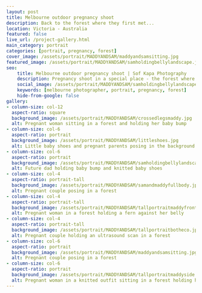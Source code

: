 ```yaml
---
layout: post
title: Melbourne outdoor pregnancy shoot
description: Back to the forest where they first met...
location: Victoria - Australia
featured: false
live_url: /project-gallery.html
main_category: portrait
categories: [portrait, pregnancy, forest]
cover_image: /assets/portrait/MADDYANDSAM/maddyandsamsitting.jpg
featured_image: /assets/portrait/MADDYANDSAM/samholdingbellylandscape.jpg
seo:
    title: Melbourne outdoor pregnancy shoot | Sof Kapa Photography
    description: Pregnancy shoot in a special place - the forest where they first met
    social_image: /assets/portrait/MADDYANDSAM/samholdingbellylandscape.jpg
    keywords: [melbourne photographer, portrait, pregnancy, forest]
    hide-from-google: false
gallery:
- column-size: col-12
  aspect-ratio: square
  background_image: /assets/portrait/MADDYANDSAM/crossedlegsmaddy.jpg 
  alt: Pregnant woman sitting in a forest and holding her baby bump
- column-size: col-6
  aspect-ratio: portrait
  background_image: /assets/portrait/MADDYANDSAM/littleshoes.jpg 
  alt: Little baby shoes and pregnant parents posing in the background
- column-size: col-6
  aspect-ratio: portrait
  background_image: /assets/portrait/MADDYANDSAM/samholdingbellylandscape.jpg
  alt: Future dad holding baby bump and knitted baby shoes
- column-size: col-4
  aspect-ratio: portrait-tall
  background_image: /assets/portrait/MADDYANDSAM/samandmaddyfullbody.jpg
  alt: Pregnant couple posing in a forest
- column-size: col-4
  aspect-ratio: portrait-tall
  background_image: /assets/portrait/MADDYANDSAM/tallportraitmaddyfront.jpg
  alt: Pregnant woman in a forest holding a fern against her belly
- column-size: col-4
  aspect-ratio: portrait-tall
  background_image: /assets/portrait/MADDYANDSAM/tallportraitbotheco.jpg
  alt: Pregnant couple holding an ultrasound scan in a forest
- column-size: col-6
  aspect-ratio: portrait
  background_image: /assets/portrait/MADDYANDSAM/maddyandsamsitting.jpg
  alt: Pregnant couple posing in a forest
- column-size: col-6
  aspect-ratio: portrait
  background_image: /assets/portrait/MADDYANDSAM/tallportraitmaddyside.jpg 
  alt: Pregnant woman in a knitted outfit sitting in a forest holding her belly
---
```



